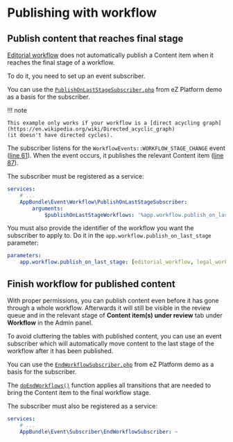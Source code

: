 # Publishing with workflow

## Publish content that reaches final stage

[Editorial workflow](../guide/workflow.md) does not automatically publish a Content item
when it reaches the final stage of a workflow.

To do it, you need to set up an event subscriber.

You can use the [`PublishOnLastStageSubscriber.php`](https://github.com/ezsystems/ezplatform-ee-demo/blob/v2.5.0/src/AppBundle/Event/Workflow/PublishOnLastStageSubscriber.php) from eZ Platform demo as a basis for the subscriber.

!!! note

    This example only works if your workflow is a [direct acycling graph](https://en.wikipedia.org/wiki/Directed_acyclic_graph)
    (it doesn't have directed cycles).

The subscriber listens for the `WorkflowEvents::WORKFLOW_STAGE_CHANGE` event
([line 61](https://github.com/ezsystems/ezplatform-ee-demo/blob/v2.5.0/src/AppBundle/Event/Workflow/PublishOnLastStageSubscriber.php#L61)).
When the event occurs, it publishes the relevant Content item
([line 87](https://github.com/ezsystems/ezplatform-ee-demo/blob/v2.5.0/src/AppBundle/Event/Workflow/PublishOnLastStageSubscriber.php#L87)).

The subscriber must be registered as a service:

``` yaml hl_lines="5"
services:
    # ...
    AppBundle\Event\Workflow\PublishOnLastStageSubscriber:
        arguments:
            $publishOnLastStageWorkflows: '%app.workflow.publish_on_last_stage%'
```

You must also provide the identifier of the workflow you want the subscriber to apply to.
Do it in the `app.workflow.publish_on_last_stage` parameter:

``` yaml
parameters:
    app.workflow.publish_on_last_stage: [editorial_workflow, legal_workflow]
```

## Finish workflow for published content

With proper permissions, you can publish content even before it has gone through a whole workflow.
Afterwards it will still be visible in the review queue
and in the relevant stage of **Content item(s) under review** tab under **Workflow** in the Admin panel.

To avoid cluttering the tables with published content, you can use an event subscriber
which will automatically move content to the last stage of the workflow after it has been published.

You can use the [`EndWorkflowSubscriber.php`](https://github.com/ezsystems/ezplatform-ee-demo/blob/v2.5.0/src/AppBundle/Event/Subscriber/EndWorkflowSubscriber.php) from eZ Platform demo as a basis for the subscriber.

The [`doEndWorkflows()`](https://github.com/ezsystems/ezplatform-ee-demo/blob/v2.5.0/src/AppBundle/Event/Subscriber/EndWorkflowSubscriber.php#L105) function
applies all transitions that are needed to bring the Content item to the final workflow stage.

The subscriber must also be registered as a service:

``` yaml
services:
    # ...
    AppBundle\Event\Subscriber\EndWorkflowSubscriber: ~
```
